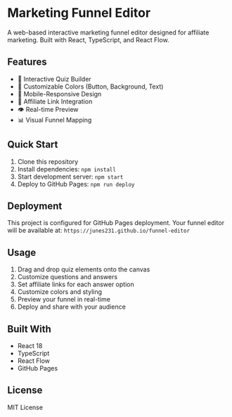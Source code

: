 # Marketing Funnel Editor

A web-based interactive marketing funnel editor designed for affiliate marketing. Built with React, TypeScript, and React Flow.

## Features

- 🎯 Interactive Quiz Builder
- 🎨 Customizable Colors (Button, Background, Text)
- 📱 Mobile-Responsive Design
- 🔗 Affiliate Link Integration
- 👁️ Real-time Preview
- 📊 Visual Funnel Mapping

## Quick Start

1. Clone this repository
2. Install dependencies: `npm install`
3. Start development server: `npm start`
4. Deploy to GitHub Pages: `npm run deploy`

## Deployment

This project is configured for GitHub Pages deployment. Your funnel editor will be available at:
`https://junes231.github.io/funnel-editor`

## Usage

1. Drag and drop quiz elements onto the canvas
2. Customize questions and answers
3. Set affiliate links for each answer option
4. Customize colors and styling
5. Preview your funnel in real-time
6. Deploy and share with your audience

## Built With

- React 18
- TypeScript
- React Flow
- GitHub Pages

## License

MIT License
